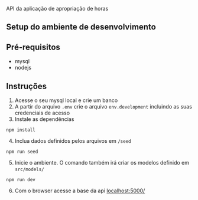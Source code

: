 API da aplicação de apropriação de horas

## Setup do ambiente de desenvolvimento

## Pré-requisitos
 - mysql
 - nodejs

## Instruções

1. Acesse o seu mysql local e crie um banco
2. A partir do arquivo `.env` crie o arquivo `env.development` incluindo as suas credenciais de acesso
3. Instale as dependências

```
npm install
```

4. Inclua dados definidos pelos arquivos em `/seed`
```
npm run seed
```

5. Inicie o ambiente. O comando também irá criar os modelos definido em `src/models/`
```
npm run dev
```

6. Com o browser acesse a base da api [localhost:5000/](http://localhost:5000/)